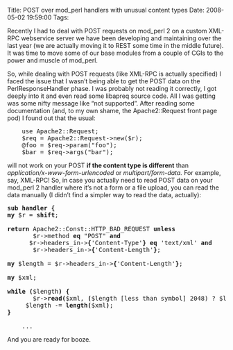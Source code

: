 Title: POST over mod_perl handlers with unusual content types
Date: 2008-05-02 19:59:00
Tags: 

<p>Recently I had to deal with POST requests on mod_perl 2 on a custom XML-RPC webservice server we have been developing and maintaining over the last year (we are actually moving it to REST some time in the middle future). It was time to move some of our base modules from a couple of CGIs to the power and muscle of mod_perl.</p>      <p>So, while dealing with POST requests (like XML-RPC is actually specified) I faced the issue that I wasn&#8217;t being able to get the POST data on the PerlResponseHandler phase. I was probably not reading it correctly, I got deeply into it and even read some libapreq source code. All I was getting was some nifty message like &#8220;not supported&#8221;. After reading some documentation (and, to my own shame, the Apache2::Request front page pod) I found out that the usual:</p>
<pre>    use Apache2::Request;<br/>    $req = Apache2::Request-&gt;new($r);<br/>    @foo = $req-&gt;param("foo");<br/>    $bar = $req-&gt;args("bar");</pre>
<p>will not work on your POST <b>if the content type is different</b> than <i>application/x-www-form-urlencoded</i> or <i>multipart/form-data. </i>For example, say, XML-RPC! So, in case you actually need to read POST data on your mod_perl 2 handler where it&#8217;s not a form or a file upload, you can read the data manually (I didn&#8217;t find a simpler way to read the data, actually):</p>
<pre><b>sub handler {</b><br/><b>my</b> $r = <b>shift</b>;<br/><br/><b>return</b> Apache2::Const::HTTP_BAD_REQUEST <b>unless</b><br/>		$r-&gt;method <b>eq</b> "POST" <b>and</b><br/>		$r-&gt;headers_in-&gt;<b>{</b>'Content-Type'<b>}</b> <b>eq</b> 'text/xml' <b>and</b><br/>		$r-&gt;headers_in-&gt;<b>{</b>'Content-Length'<b>}</b>;<br/><br/><b>my</b> $length = $r-&gt;headers_in-&gt;<b>{</b>'Content-Length'<b>}</b>;<br/><br/><b>my</b> $xml;<br/><br/><b>while</b> <b>(</b>$length<b>)</b> <b>{</b><br/>		$r-&gt;<b>read</b><b>(</b>$xml, <b>(</b>$length [less than symbol] 2048) ? $length : 2048<b>)</b>;<br/>		$length -= <b>length</b><b>(</b>$xml<b>)</b>;<br/><b>}</b><br/><br/>	...</pre>
<p>And you are ready for booze. </p>
